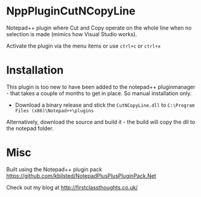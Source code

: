 # NppPluginCutNCopyLine
Notepad++ plugin where Cut and Copy operate on the whole line when no selection is made (mimics  how Visual Studio works).

Activate the plugin via the menu items or use `ctrl+c` or `ctrl+x`

# Installation
This plugin is too new to have been added to the notepad++ pluginmanager - that takes a couple of months to get in place. So manual installation only.

  * Download a binary release and stick the `CutNCopyLine.dll` to `C:\Program Files (x86)\Notepad++\plugins`

Alternatively, download the source and build it - the build will copy the dll to the notepad folder.


# Misc
Built using the Notepad++ plugin pack https://github.com/kbilsted/NotepadPlusPlusPluginPack.Net
 
Check out my blog at http://firstclassthoughts.co.uk/
